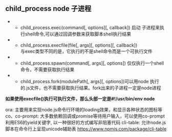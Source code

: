 
## child_process node 子进程

- * child_process.exec(command[, options][, callback]) 启动 
  子进程来执行shell命令,可以通过回调参数来获取脚本shell执行结果
- * child_process.execfile(file[, args][, options][, callback])  
  与exec类型不同的是，它执行的不是shell命令而是一个可执行文件
- * child_process.spawn(command[, args][, options])
  仅仅执行一个shell命令，不需要获取执行结果
- * child_process.fork(modulePath[, args][, options])可以用node 
  执行的.js文件，也不需要获取执行结果。fork出来的子进程一定是node进程

**如果使用execfile()执行可执行文件，那么头部一定是#!/usr/bin/env node**

ora: 主要用来实现node.js命令行环境的loading效果，和显示各种状态的图标等
co、co-prompt: 大多数依赖回调或promise等待用户输入，可以使用co-prompt利用ES6的yield关键字, 以一种很好的方式编写非阻塞代码
cli-table: 允许node.js脚本在命令行上呈现unicode辅助表 https://www.npmjs.com/package/cli-table
